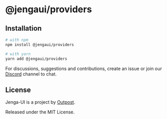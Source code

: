 # @jengaui/providers

## Installation

```sh
# with npm
npm install @jengaui/providers

# with yarn
yarn add @jengaui/providers
```

For discussions, suggestions and contributions, create an issue or join our [Discord](https://discord.gg/sHnHPnAPZj) channel to chat.

## License

Jenga-UI is a project by [Outpost](https://outpost.run).

Released under the MIT License.
